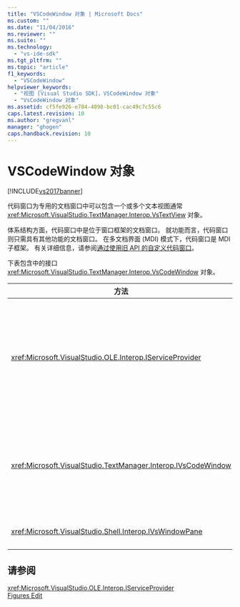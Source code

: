 ```yaml
---
title: "VSCodeWindow 对象 | Microsoft Docs"
ms.custom: ""
ms.date: "11/04/2016"
ms.reviewer: ""
ms.suite: ""
ms.technology: 
  - "vs-ide-sdk"
ms.tgt_pltfrm: ""
ms.topic: "article"
f1_keywords: 
  - "VSCodeWindow"
helpviewer_keywords: 
  - "视图 [Visual Studio SDK]，VSCodeWindow 对象"
  - "VsCodeWindow 对象"
ms.assetid: cf5fe926-e784-4098-bc01-cac49c7c55c6
caps.latest.revision: 10
ms.author: "gregvanl"
manager: "ghogen"
caps.handback.revision: 10
---
```

# VSCodeWindow 对象
[!INCLUDE[vs2017banner](../code-quality/includes/vs2017banner.md)]

代码窗口为专用的文档窗口中可以包含一个或多个文本视图通常 <xref:Microsoft.VisualStudio.TextManager.Interop.VsTextView> 对象。  
  
 体系结构方面，代码窗口中是位于窗口框架的文档窗口。 就功能而言，代码窗口则只需具有其他功能的文档窗口。 在多文档界面 \(MDI\) 模式下，代码窗口是 MDI 子框架。 有关详细信息，请参阅[通过使用旧 API 的自定义代码窗口](../extensibility/customizing-code-windows-by-using-the-legacy-api.md)。  
  
 下表包含中的接口 <xref:Microsoft.VisualStudio.TextManager.Interop.VsCodeWindow> 对象。  
  
|方法|描述|  
|--------|--------|  
|<xref:Microsoft.VisualStudio.OLE.Interop.IServiceProvider>|提供了通用访问机制，以定位全局唯一标识符 \(GUID\) 标识一个服务。|  
|<xref:Microsoft.VisualStudio.TextManager.Interop.IVsCodeWindow>|表示包含一个或多个代码视图的多文档界面 \(MDI\) 子。|  
|<xref:Microsoft.VisualStudio.Shell.Interop.IVsWindowPane>|填满窗口框架。|  
  
## 请参阅  
 <xref:Microsoft.VisualStudio.OLE.Interop.IServiceProvider>   
 [Figures Edit](http://msdn.microsoft.com/zh-cn/f08872bd-fd9c-4e36-8cf2-a2a2622ef986)